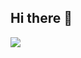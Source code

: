 ## Hi there 👋
<img src="https://github.com/user-attachments/assets/b2a8709b-376e-436e-a8b4-e3b552af8036"/>
